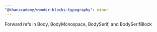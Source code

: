 ```yaml
---
"@khanacademy/wonder-blocks-typography": minor
---
```


Forward refs in Body, BodyMonospace, BodySerif, and BodySerifBlock
